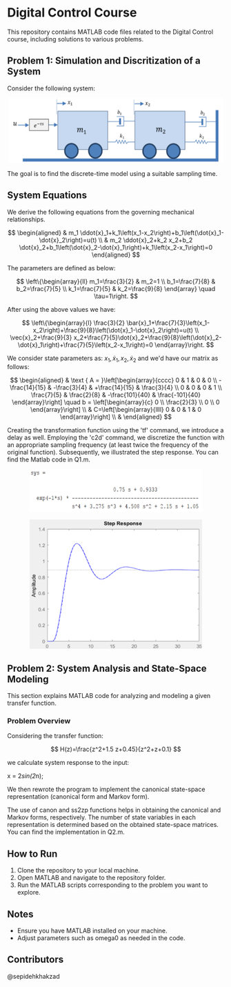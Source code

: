 # Digital Control Course

This repository contains MATLAB code files related to the Digital Control course, including solutions to various problems.

## Problem 1: Simulation and Discritization of a System
Consider the following system:

<p align="center">
  <img src="./Figures/sim.png" width="500" height="150" alt="geo">
</p>

The goal is to find the discrete-time model using a suitable sampling time.

## System Equations

We derive the following equations from the governing mechanical relationships.

$$
\begin{aligned}
& m_1 \ddot{x}_1+k_1\left(x_1-x_2\right)+b_1\left(\dot{x}_1-\dot{x}_2\right)=u(t) \\
& m_2 \ddot{x}_2+k_2 x_2+b_2 \dot{x}_2+b_1\left(\dot{x}_2-\dot{x}_1\right)+k_1\left(x_2-x_1\right)=0
\end{aligned}
$$

The parameters are defined as below:

$$
\left\{\begin{array}{ll}
m_1=\frac{3}{2} & m_2=1 \\
b_1=\frac{7}{8} & b_2=\frac{7}{5} \\
k_1=\frac{7}{5} & k_2=\frac{9}{8}
\end{array} \quad \tau=1\right.
$$

After using the above values we have:

$$
\left\{\begin{array}{l}
\frac{3}{2} \bar{x}_1+\frac{7}{3}\left(x_1-x_2\right)+\frac{9}{8}\left(\dot{x}_1-\dot{x}_2\right)=u(t) \\
\vec{x}_2+\frac{9}{3} x_2+\frac{7}{5}\dot{x}_2+\frac{9}{8}\left(\dot{x}_2-\dot{x}_1\right)+\frac{7}{5}\left(x_2-x_1\right)=0
\end{array}\right.
$$

We consider state parameters as: $x_1, \dot{x}_1, x_2, \dot{x}_2$
and we'd have our matrix as follows: 

$$
\begin{aligned}
& \text { A = }\left[\begin{array}{cccc}
0 & 1 & 0 & 0 \\
-\frac{14}{15} & -\frac{3}{4} & +\frac{14}{15} & \frac{3}{4} \\
0 & 0 & 0 & 1 \\
\frac{7}{5} & \frac{2}{8} & -\frac{101}{40} & \frac{-101}{40}
\end{array}\right] \quad b = \left[\begin{array}{c}
0 \\
\frac{2}{3} \\
0 \\
0
\end{array}\right] \\
& C=\left[\begin{array}{llll}
0 & 0 & 1 & 0
\end{array}\right] \\
&
\end{aligned}
$$


Creating the transformation function using the 'tf' command, we introduce a delay as well. Employing the 'c2d' command, we discretize the function with an appropriate sampling frequency (at least twice the frequency of the original function). Subsequently, we illustrated the step response. You can find the Matlab code in Q1.m.

<p align="center">
  <img src="./Figures/res1.png" width="400" height="100" alt="geo">
</p>

<p align="center">
  <img src="./Figures/res2.png" width="400" height="300" alt="geo">
</p>

## Problem 2: System Analysis and State-Space Modeling

This section explains MATLAB code for analyzing and modeling a given transfer function. 

### Problem Overview

Considering the transfer function:

 $$
 H(z)=\frac{z^2+1.5 z+0.45}{z^2+z+0.1}
 $$

we calculate system response to the input:

x = 2*sin(2*n);

We then rewrote the program to implement the canonical state-space representation (canonical form and Markov form). 

The use of canon and ss2zp functions helps in obtaining the canonical and Markov forms, respectively.
The number of state variables in each representation is determined based on the obtained state-space matrices.
You can find the implementation in Q2.m.

## How to Run
1. Clone the repository to your local machine.
2. Open MATLAB and navigate to the repository folder.
3. Run the MATLAB scripts corresponding to the problem you want to explore.

## Notes
- Ensure you have MATLAB installed on your machine.
- Adjust parameters such as omega0 as needed in the code.

## Contributors
@sepidehkhakzad
